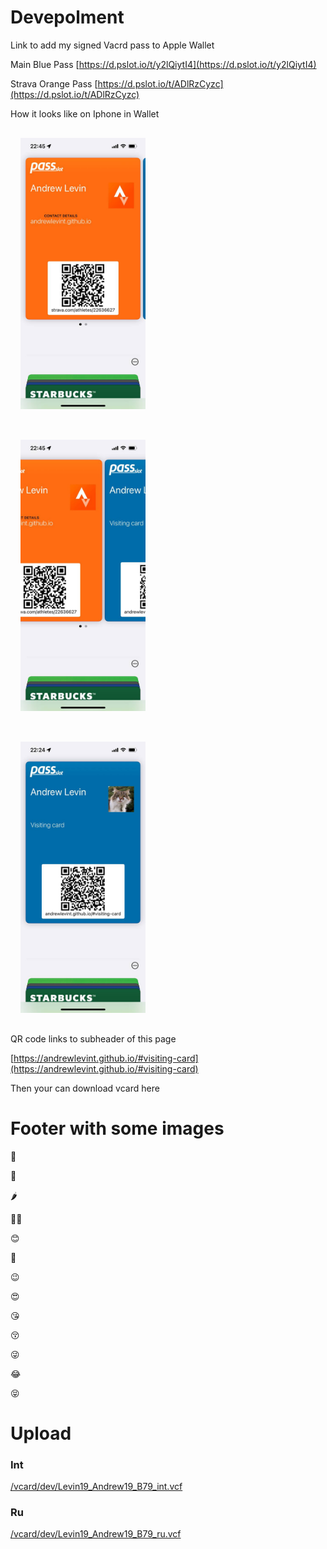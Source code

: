 
# Devepolment


Link to add my signed Vacrd pass to Apple Wallet 

Main Blue Pass
[https://d.pslot.io/t/y2lQiytI4](https://d.pslot.io/t/y2lQiytI4)

Strava Orange Pass
[https://d.pslot.io/t/ADlRzCyzc](https://d.pslot.io/t/ADlRzCyzc)

How it looks like on Iphone in Wallet

<p>
<img 
src="/vcard-strava-screen.jpeg"
alt="vcard-strava-screen"
style="width:200px; padding:1rem;">

<img 
src="/vcard-both-screen.jpeg"
alt="vcard-both-screen"
style="width:200px; padding:1rem;">

<img 
src="/vcard-in-apple-wallet-screenshoot.jpeg"
alt="vcard-in-apple-wallet-screenshoot"
style="width:200px; padding:1rem;">

</p>
  
QR code links to subheader of this page 

[https://andrewlevint.github.io/#visiting-card](https://andrewlevint.github.io/#visiting-card)

Then your can download vcard here


# Footer with some images

📌

🧨

🌶

🧙🏻

😊

🥺

😉

😍

😘

😚

😜

😂

😝

# Upload

### Int

[/vcard/dev/Levin19_Andrew19_B79_int.vcf](/vcard/dev/Levin19_Andrew19_B79_int.vcf)


### Ru

[/vcard/dev/Levin19_Andrew19_B79_ru.vcf](/vcard/dev/Levin19_Andrew19_B79_ru.vcf)


